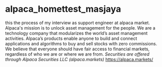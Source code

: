 # alpaca_homettest_masjaya
this the process of my interview as support engineer at alpaca market. 
Alpaca's mission is to unlock asset management for the people. We are a technology company that modularizes the world’s asset management activities. 
Alpaca’s products enable anyone to build and connect applications and algorithms to buy and sell stocks with zero commissions. 
We believe that everyone should have fair access to financial markets, regardless of who we are or where we are from. 
*Securities are offered through Alpaca Securities LLC (alpaca.markets)*
https://alpaca.markets/
